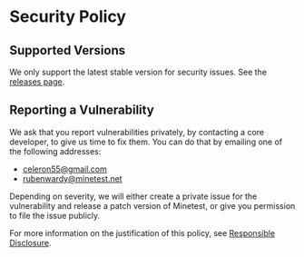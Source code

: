 # Security Policy

## Supported Versions

We only support the latest stable version for security issues.
See the [releases page](https://github.com/minetest/minetest/releases).

## Reporting a Vulnerability

We ask that you report vulnerabilities privately, by contacting a core developer,
to give us time to fix them. You can do that by emailing one of the following addresses:

* <celeron55@gmail.com>
* <rubenwardy@minetest.net>

Depending on severity, we will either create a private issue for the vulnerability
and release a patch version of Minetest, or give you permission to file the issue publicly.

For more information on the justification of this policy, see
[Responsible Disclosure](https://en.wikipedia.org/wiki/Responsible_disclosure).
